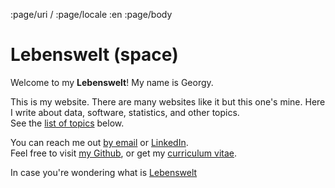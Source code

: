 :page/uri /
:page/locale :en
:page/body

# Lebenswelt (space)

Welcome to my **Lebenswelt**! My name is Georgy.

This is my website.
There are many websites like it but this one's mine.
Here I write about data, software, statistics, and other topics.<br>
See the [list of topics](#Topics)  below.

You can reach me out [by email](mailto://georgy@lebenswelt.space)
or [LinkedIn](https://linkedin.com/in/georgy-toporkov-actually).<br>
Feel free to visit [my Github](https://github.com/vprsnc),
or get my [curriculum vitae](/curriculum-vitae/).

In case you're wondering what is [Lebenswelt](https://en.wikipedia.org/wiki/Lifeworld)

